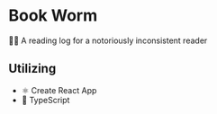 # Book Worm

📔🐛 A reading log for a notoriously inconsistent reader

## Utilizing

- ⚛️ Create React App
- 🌊 TypeScript